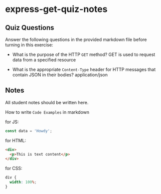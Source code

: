 # express-get-quiz-notes

## Quiz Questions

Answer the following questions in the provided markdown file before turning in this exercise:

- What is the purpose of the HTTP `GET` method?
  GET is used to request data from a specified resource

- What is the appropriate `Content-Type` header for HTTP messages that contain JSON in their bodies?
  application/json

## Notes

All student notes should be written here.

How to write `Code Examples` in markdown

for JS:

```javascript
const data = 'Howdy';
```

for HTML:

```html
<div>
  <p>This is text content</p>
</div>
```

for CSS:

```css
div {
  width: 100%;
}
```
